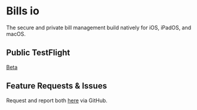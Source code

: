 # Bills io

The secure and private bill management build natively for iOS, iPadOS, and macOS.

## Public TestFlight

[Beta](https://testflight.apple.com/join/3v2BZlrx)

## Feature Requests & Issues

Request and report both [here](https://github.com/studioember/billsio.app/issues) via GitHub.